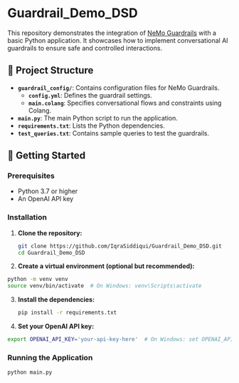 # Guardrail_Demo_DSD

This repository demonstrates the integration of [NeMo Guardrails](https://github.com/NVIDIA/NeMo-Guardrails) with a basic Python application. It showcases how to implement conversational AI guardrails to ensure safe and controlled interactions.

## 🧰 Project Structure


- **`guardrail_config/`**: Contains configuration files for NeMo Guardrails.
  - **`config.yml`**: Defines the guardrail settings.
  - **`main.colang`**: Specifies conversational flows and constraints using Colang.
- **`main.py`**: The main Python script to run the application.
- **`requirements.txt`**: Lists the Python dependencies.
- **`test_queries.txt`**: Contains sample queries to test the guardrails.

## 🚀 Getting Started

### Prerequisites

- Python 3.7 or higher
- An OpenAI API key

### Installation

1. **Clone the repository:**

   ```bash
   git clone https://github.com/IqraSiddiqui/Guardrail_Demo_DSD.git
   cd Guardrail_Demo_DSD
2. **Create a virtual environment (optional but recommended):**
  ```bash
python -m venv venv
source venv/bin/activate  # On Windows: venv\Scripts\activate
  ```
3. **Install the dependencies:**
   ```bash
   pip install -r requirements.txt
   ```
4. **Set your OpenAI API key:**
  ```bash
export OPENAI_API_KEY='your-api-key-here'  # On Windows: set OPENAI_API_KEY=your-api-key-here
  ```
### Running the Application
  ```bash
python main.py
```
